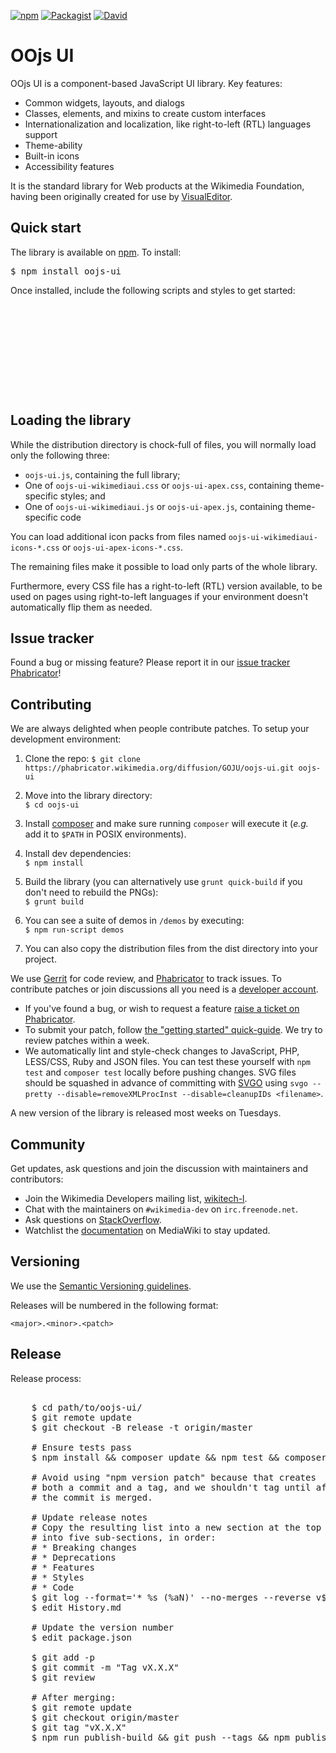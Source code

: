 [![npm](https://img.shields.io/npm/v/oojs-ui.svg?style=flat)](https://www.npmjs.com/package/oojs-ui) [![Packagist](https://img.shields.io/packagist/v/oojs/oojs-ui.svg?style=flat)](https://packagist.org/packages/oojs/oojs-ui) [![David](https://img.shields.io/david/dev/wikimedia/oojs-ui.svg?style=flat)](https://david-dm.org/wikimedia/oojs-ui#info=devDependencies)

OOjs UI
=================

OOjs UI is a component-based JavaScript UI library. Key features:

* Common widgets, layouts, and dialogs
* Classes, elements, and mixins to create custom interfaces
* Internationalization and localization, like right-to-left (RTL) languages support
* Theme-ability
* Built-in icons
* Accessibility features

It is the standard library for Web products at the Wikimedia Foundation, having been originally created for use by [VisualEditor](https://www.mediawiki.org/wiki/VisualEditor).


Quick start
----------

The library is available on [npm](https://www.npmjs.com/package/oojs-ui). To install:

<pre lang="bash">
$ npm install oojs-ui
</pre>

Once installed, include the following scripts and styles to get started:

<pre lang="html">
<script src="node_modules/jquery/dist/jquery.min.js"></script>
<script src="node_modules/oojs/dist/oojs.min.js"></script>

<script src="node_modules/oojs-ui/dist/oojs-ui.min.js"></script>
<script src="node_modules/oojs-ui/dist/oojs-ui-wikimediaui.min.js"></script>
<link rel="stylesheet" href="node_modules/oojs-ui/dist/oojs-ui-wikimediaui.min.css">
</pre>


Loading the library
-------------------

While the distribution directory is chock-full of files, you will normally load only the following three:

* `oojs-ui.js`, containing the full library;
* One of `oojs-ui-wikimediaui.css` or `oojs-ui-apex.css`, containing theme-specific styles; and
* One of `oojs-ui-wikimediaui.js` or  `oojs-ui-apex.js`, containing theme-specific code

You can load additional icon packs from files named `oojs-ui-wikimediaui-icons-*.css` or `oojs-ui-apex-icons-*.css`.

The remaining files make it possible to load only parts of the whole library.

Furthermore, every CSS file has a right-to-left (RTL) version available, to be used on pages using right-to-left languages if your environment doesn't automatically flip them as needed.


Issue tracker
-------------

Found a bug or missing feature? Please report it in our [issue tracker Phabricator](https://phabricator.wikimedia.org/maniphest/task/edit/form/1/?projects=PHID-PROJ-dgmoevjqeqlerleqzzx5)!


Contributing
------------

We are always delighted when people contribute patches. To setup your development environment:


1. Clone the repo: `$ git clone https://phabricator.wikimedia.org/diffusion/GOJU/oojs-ui.git oojs-ui`

2. Move into the library directory:<br>`$ cd oojs-ui`

3. Install [composer](https://getcomposer.org/download/) and make sure running `composer` will execute it (*e.g.* add it to `$PATH` in POSIX environments).

4. Install dev dependencies:<br>`$ npm install`

5. Build the library (you can alternatively use `grunt quick-build` if you don't need to rebuild the PNGs):<br>`$ grunt build`

6. You can see a suite of demos in `/demos` by executing:<br>`$ npm run-script demos`

7. You can also copy the distribution files from the dist directory into your project.


We use [Gerrit](https://gerrit.wikimedia.org/) for code review, and [Phabricator](https://phabricator.wikimedia.org) to track issues. To contribute patches or join discussions all you need is a [developer account](https://wikitech.wikimedia.org/w/index.php?title=Special:CreateAccount&returnto=Help%3AGetting+Started).

* If you've found a bug, or wish to request a feature [raise a ticket on Phabricator](https://phabricator.wikimedia.org/maniphest/task/edit/form/1/?projects=PHID-PROJ-dgmoevjqeqlerleqzzx5).
* To submit your patch, follow [the "getting started" quick-guide](https://www.mediawiki.org/wiki/Gerrit/Getting_started). We try to review patches within a week.
* We automatically lint and style-check changes to JavaScript, PHP, LESS/CSS, Ruby and JSON files. You can test these yourself with `npm test` and `composer test` locally before pushing changes. SVG files should be squashed in advance of committing with [SVGO](https://github.com/svg/svgo) using `svgo --pretty --disable=removeXMLProcInst --disable=cleanupIDs <filename>`.

A new version of the library is released most weeks on Tuesdays.

Community
---------

Get updates, ask questions and join the discussion with maintainers and contributors:

* Join the Wikimedia Developers mailing list, [wikitech-l](https://lists.wikimedia.org/mailman/listinfo/wikitech-l).
* Chat with the maintainers on `#wikimedia-dev` on `irc.freenode.net`.
* Ask questions on [StackOverflow](https://stackoverflow.com/tags/oojs-ui/info).
* Watchlist the [documentation](https://www.mediawiki.org/wiki/OOjs_UI) on MediaWiki to stay updated.


Versioning
----------

We use the [Semantic Versioning guidelines](http://semver.org/).

Releases will be numbered in the following format:

`<major>.<minor>.<patch>`


Release
----------

Release process:
<pre lang="bash">

    $ cd path/to/oojs-ui/
    $ git remote update
    $ git checkout -B release -t origin/master

    # Ensure tests pass
    $ npm install && composer update && npm test && composer test

    # Avoid using "npm version patch" because that creates
    # both a commit and a tag, and we shouldn't tag until after
    # the commit is merged.

    # Update release notes
    # Copy the resulting list into a new section at the top of History.md and edit
    # into five sub-sections, in order:
    # * Breaking changes
    # * Deprecations
    # * Features
    # * Styles
    # * Code
    $ git log --format='* %s (%aN)' --no-merges --reverse v$(node -e 'console.log(require("./package.json").version);')...HEAD | grep -v "Localisation updates from" | sort
    $ edit History.md

    # Update the version number
    $ edit package.json

    $ git add -p
    $ git commit -m "Tag vX.X.X"
    $ git review

    # After merging:
    $ git remote update
    $ git checkout origin/master
    $ git tag "vX.X.X"
    $ npm run publish-build && git push --tags && npm publish

</pre>
